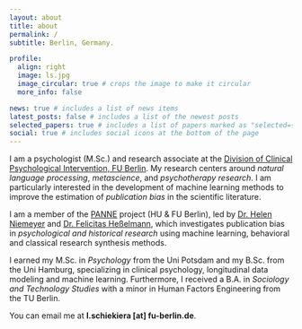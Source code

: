 ```yaml
---
layout: about
title: about
permalink: /
subtitle: Berlin, Germany.

profile:
  align: right
  image: ls.jpg
  image_circular: true # crops the image to make it circular
  more_info: false

news: true # includes a list of news items
latest_posts: false # includes a list of the newest posts
selected_papers: true # includes a list of papers marked as "selected={true}"
social: true # includes social icons at the bottom of the page
---
```


I am a psychologist (M.Sc.) and research associate at the <a href='https://www.ewi-psy.fu-berlin.de/en/psychologie/arbeitsbereiche/klinisch_psychologische_intervention/'>Division of Clinical Psychological Intervention, FU Berlin</a>. My research centers around <i>natural language processing</i>, <i>metascience</i>, and <i>psychotherapy research</i>. I am particularly interested in the development of machine learning methods to improve the estimation of <i>publication bias</i> in the scientific literature.

I am a member of the <a href='https://www.berlin-university-alliance.de/commitments/research-quality/project-list-20/panne/index.html'>PANNE</a> project (HU & FU Berlin), led by <a href='https://www.ewi-psy.fu-berlin.de/psychologie/arbeitsbereiche/klinisch_psychologische_intervention/mitarbeiter/hniemeyer/index.html'>Dr. Helen Niemeyer</a> and <a href='https://www.rmz.hu-berlin.de/en/members/staff/dr-felicitas-hesselmann'>Dr. Felicitas Heßelmann</a>, which investigates publication bias in <i>psychological and historical research </i> using machine learning, behavioral and classical research synthesis methods.

I earned my M.Sc. in <i>Psychology</i> from the Uni Potsdam and my B.Sc. from the Uni Hamburg, specializing in clinical psychology, longitudinal data modeling and machine learning. Furthermore, I received a B.A. in <i>Sociology and Technology Studies</i>  with a minor in Human Factors Engineering from the TU Berlin.

You can email me at <b>l.schiekiera [at] fu-berlin.de</b>.
